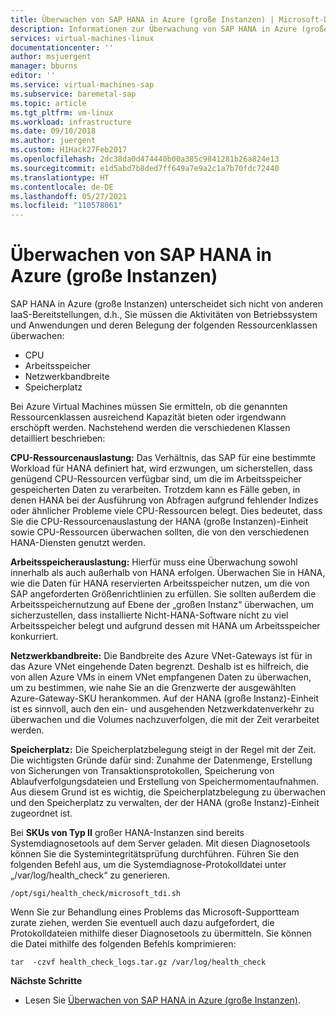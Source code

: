 ```yaml
---
title: Überwachen von SAP HANA in Azure (große Instanzen) | Microsoft-Dokumentation
description: Informationen zur Überwachung von SAP HANA in Azure (große Instanzen)
services: virtual-machines-linux
documentationcenter: ''
author: msjuergent
manager: bburns
editor: ''
ms.service: virtual-machines-sap
ms.subservice: baremetal-sap
ms.topic: article
ms.tgt_pltfrm: vm-linux
ms.workload: infrastructure
ms.date: 09/10/2018
ms.author: juergent
ms.custom: H1Hack27Feb2017
ms.openlocfilehash: 2dc38da0d474440b00a385c9841281b26a824e13
ms.sourcegitcommit: e1d5abd7b8ded7ff649a7e9a2c1a7b70fdc72440
ms.translationtype: HT
ms.contentlocale: de-DE
ms.lasthandoff: 05/27/2021
ms.locfileid: "110578061"
---
```

# <a name="how-to-monitor-sap-hana-large-instances-on-azure"></a>Überwachen von SAP HANA in Azure (große Instanzen)

SAP HANA in Azure (große Instanzen) unterscheidet sich nicht von anderen IaaS-Bereitstellungen, d.h., Sie müssen die Aktivitäten von Betriebssystem und Anwendungen und deren Belegung der folgenden Ressourcenklassen überwachen:

- CPU
- Arbeitsspeicher
- Netzwerkbandbreite
- Speicherplatz

Bei Azure Virtual Machines müssen Sie ermitteln, ob die genannten Ressourcenklassen ausreichend Kapazität bieten oder irgendwann erschöpft werden. Nachstehend werden die verschiedenen Klassen detailliert beschrieben:

**CPU-Ressourcenauslastung:** Das Verhältnis, das SAP für eine bestimmte Workload für HANA definiert hat, wird erzwungen, um sicherstellen, dass genügend CPU-Ressourcen verfügbar sind, um die im Arbeitsspeicher gespeicherten Daten zu verarbeiten. Trotzdem kann es Fälle geben, in denen HANA bei der Ausführung von Abfragen aufgrund fehlender Indizes oder ähnlicher Probleme viele CPU-Ressourcen belegt. Dies bedeutet, dass Sie die CPU-Ressourcenauslastung der HANA (große Instanzen)-Einheit sowie CPU-Ressourcen überwachen sollten, die von den verschiedenen HANA-Diensten genutzt werden.

**Arbeitsspeicherauslastung:** Hierfür muss eine Überwachung sowohl innerhalb als auch außerhalb von HANA erfolgen. Überwachen Sie in HANA, wie die Daten für HANA reservierten Arbeitsspeicher nutzen, um die von SAP angeforderten Größenrichtlinien zu erfüllen. Sie sollten außerdem die Arbeitsspeichernutzung auf Ebene der „großen Instanz“ überwachen, um sicherzustellen, dass installierte Nicht-HANA-Software nicht zu viel Arbeitsspeicher belegt und aufgrund dessen mit HANA um Arbeitsspeicher konkurriert.

**Netzwerkbandbreite:** Die Bandbreite des Azure VNet-Gateways ist für in das Azure VNet eingehende Daten begrenzt. Deshalb ist es hilfreich, die von allen Azure VMs in einem VNet empfangenen Daten zu überwachen, um zu bestimmen, wie nahe Sie an die Grenzwerte der ausgewählten Azure-Gateway-SKU herankommen. Auf der HANA (große Instanz)-Einheit ist es sinnvoll, auch den ein- und ausgehenden Netzwerkdatenverkehr zu überwachen und die Volumes nachzuverfolgen, die mit der Zeit verarbeitet werden.

**Speicherplatz:** Die Speicherplatzbelegung steigt in der Regel mit der Zeit. Die wichtigsten Gründe dafür sind: Zunahme der Datenmenge, Erstellung von Sicherungen von Transaktionsprotokollen, Speicherung von Ablaufverfolgungsdateien und Erstellung von Speichermomentaufnahmen. Aus diesem Grund ist es wichtig, die Speicherplatzbelegung zu überwachen und den Speicherplatz zu verwalten, der der HANA (große Instanz)-Einheit zugeordnet ist.

Bei **SKUs von Typ II** großer HANA-Instanzen sind bereits Systemdiagnosetools auf dem Server geladen. Mit diesen Diagnosetools können Sie die Systemintegritätsprüfung durchführen. Führen Sie den folgenden Befehl aus, um die Systemdiagnose-Protokolldatei unter „/var/log/health_check“ zu generieren.
```
/opt/sgi/health_check/microsoft_tdi.sh
```
Wenn Sie zur Behandlung eines Problems das Microsoft-Supportteam zurate ziehen, werden Sie eventuell auch dazu aufgefordert, die Protokolldateien mithilfe dieser Diagnosetools zu übermitteln. Sie können die Datei mithilfe des folgenden Befehls komprimieren:
```
tar  -czvf health_check_logs.tar.gz /var/log/health_check
```

**Nächste Schritte**

- Lesen Sie [Überwachen von SAP HANA in Azure (große Instanzen)](./hana-monitor-troubleshoot.md).
